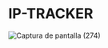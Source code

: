 # IP-TRACKER

![Captura de pantalla (274)](https://user-images.githubusercontent.com/75953873/111196794-76d51300-859c-11eb-8d17-b84abf5bd4e3.png)
